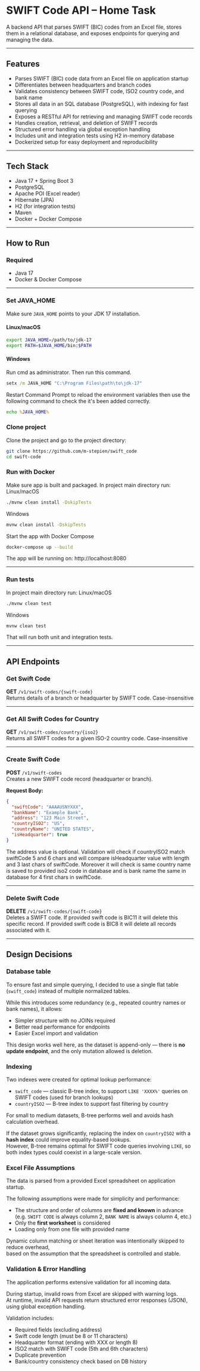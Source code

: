 # SWIFT Code API – Home Task

A backend API that parses SWIFT (BIC) codes from an Excel file, stores them in a relational database, and exposes endpoints for querying and managing the data.

---
## Features

- Parses SWIFT (BIC) code data from an Excel file on application startup
- Differentiates between headquarters and branch codes
- Validates consistency between SWIFT code, ISO2 country code, and bank name
- Stores all data in an SQL database (PostgreSQL), with indexing for fast querying
- Exposes a RESTful API for retrieving and managing SWIFT code records
- Handles creation, retrieval, and deletion of SWIFT records
- Structured error handling via global exception handling
- Includes unit and integration tests using H2 in-memory database
- Dockerized setup for easy deployment and reproducibility
---

## Tech Stack

- Java 17 + Spring Boot 3
- PostgreSQL
- Apache POI (Excel reader)
- Hibernate (JPA)
- H2 (for integration tests)
- Maven
- Docker + Docker Compose

---

## How to Run

### Required

- Java 17
- Docker & Docker Compose

---
### Set JAVA_HOME
Make sure `JAVA_HOME` points to your JDK 17 installation.

#### Linux/macOS
```bash
export JAVA_HOME=/path/to/jdk-17
export PATH=$JAVA_HOME/bin:$PATH
```
#### Windows
Run cmd as administrator. Then run this command.
```cmd
setx /m JAVA_HOME "C:\Program Files\path\to\jdk-17"
```
Restart Command Prompt to reload the environment variables then use the following command to check the it's been added correctly. 
``` cmd
echo %JAVA_HOME%
```

### Clone project
Clone the project and go to the project directory:

``` bash
git clone https://github.com/m-stepien/swift_code
cd swift-code
```

### Run with Docker
Make sure app is built and packaged. In project main directory run:
Linux/macOS
``` bash
./mvnw clean install -DskipTests
```

Windows
``` cmd
mvnw clean install -DskipTests
```

Start the app with Docker Compose
```bash
docker-compose up --build
```

The app will be running on: http://localhost:8080

---

### Run tests
In project main directory run:
Linux/macOS
```bash
./mvnw clean test
```

Windows
```cmd
mvnw clean test
```

That will run both unit and integration tests.

---

## API Endpoints

### Get Swift Code

**GET** `/v1/swift-codes/{swift-code}`  
Returns details of a branch or headquarter by SWIFT code.
Case-insensitive

---

### Get All Swift Codes for Country

**GET** `/v1/swift-codes/country/{iso2}`  
Returns all SWIFT codes for a given ISO-2 country code. Case-insensitive

---

### Create Swift Code

**POST** `/v1/swift-codes`  
Creates a new SWIFT code record (headquarter or branch).

**Request Body:**

```json
{
  "swiftCode": "AAAAUSNYXXX",
  "bankName": "Example Bank",
  "address": "123 Main Street",
  "countryISO2": "US",
  "countryName": "UNITED STATES",
  "isHeadquarter": true
}
```
The address value is optional. Validation will check if countryISO2 match swiftCode 5 and 6 chars and will compare isHeadquarter value with length and 3 last chars of swiftCode. 
Moreover it will check is same country name is saved to provided iso2 code in database and is bank name the same in database for 4 first chars in swiftCode. 

---

### Delete Swift Code

**DELETE** `/v1/swift-codes/{swift-code}`  
Deletes a SWIFT code. If provided swift code is BIC11 it will delete this specific record. If provided swift code is BIC8 it will delete all records associated with it.

---

## Design Decisions

### Database table

To ensure fast and simple querying, I decided to use a single flat table (`swift_code`) instead of multiple normalized tables.

While this introduces some redundancy (e.g., repeated country names or bank names), it allows:

- Simpler structure with no JOINs required
- Better read performance for endpoints
- Easier Excel import and validation

This design works well here, as the dataset is append-only — there is **no update endpoint**, and the only mutation allowed is deletion.  

### Indexing

Two indexes were created for optimal lookup performance:

- `swift_code` — classic B-tree index, to support `LIKE 'XXXX%'` queries on SWIFT codes (used for branch lookups)
- `countryISO2` — B-tree index to support fast filtering by country

For small to medium datasets, B-tree performs well and avoids hash calculation overhead.

If the dataset grows significantly, replacing the index on `countryISO2` with a **hash index** could improve equality-based lookups.  
However, B-tree remains optimal for SWIFT code queries involving `LIKE`, so both index types could coexist in a large-scale version.

### Excel File Assumptions

The data is parsed from a provided Excel spreadsheet on application startup.

The following assumptions were made for simplicity and performance:

- The structure and order of columns are **fixed and known** in advance  
  (e.g. `SWIFT CODE` is always column 2, `BANK NAME` is always column 4, etc.)
- Only the **first worksheet** is considered
- Loading only from one file with provided name

Dynamic column matching or sheet iteration was intentionally skipped to reduce overhead,  
based on the assumption that the spreadsheet is controlled and stable.

### Validation & Error Handling

The application performs extensive validation for all incoming data.

During startup, invalid rows from Excel are skipped with warning logs.  
At runtime, invalid API requests return structured error responses (JSON), using global exception handling.

Validation includes:
- Required fields (excluding address)
- Swift code length (must be 8 or 11 characters)
- Headquarter format (ending with XXX or length 8)
- ISO2 match with SWIFT code (5th and 6th characters)
- Duplicate prevention
- Bank/country consistency check based on DB history

